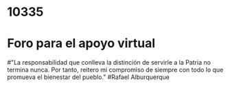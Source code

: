 # 10335
# Foro para el apoyo virtual
#"La responsabilidad que conlleva la distinción de servirle a la Patria no termina nunca. Por tanto, reitero mi compromiso de siempre con todo lo que promueva el bienestar del pueblo."
#Rafael Alburquerque 
